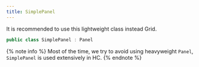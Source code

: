 ```yaml
---
title: SimplePanel
---
```


It is recommended to use this lightweight class instead Grid.

```cs
public class SimplePanel : Panel
```
{% note info %}
Most of the time, we try to avoid using heavyweight `Panel`, `SimplePanel` is used extensively in HC.
{% endnote %}